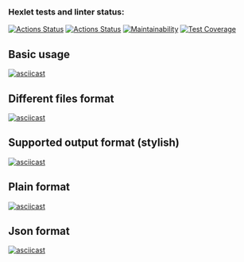 ### Hexlet tests and linter status:
[![Actions Status](https://github.com/khooj/frontend-project-46/workflows/hexlet-check/badge.svg)](https://github.com/khooj/frontend-project-46/actions)
[![Actions Status](https://github.com/khooj/frontend-project-46/workflows/nodejs/badge.svg)](https://github.com/khooj/frontend-project-46/actions)
[![Maintainability](https://api.codeclimate.com/v1/badges/d8ef3cdb476efae84825/maintainability)](https://codeclimate.com/github/khooj/frontend-project-46/maintainability)
[![Test Coverage](https://api.codeclimate.com/v1/badges/d8ef3cdb476efae84825/test_coverage)](https://codeclimate.com/github/khooj/frontend-project-46/test_coverage)

## Basic usage
[![asciicast](https://asciinema.org/a/RESUDcmBWRu4HAovomz3p6huh.svg)](https://asciinema.org/a/RESUDcmBWRu4HAovomz3p6huh)

## Different files format
[![asciicast](https://asciinema.org/a/KVNImwzXhPSuTTi1SgkoplW3u.svg)](https://asciinema.org/a/KVNImwzXhPSuTTi1SgkoplW3u)

## Supported output format (stylish)
[![asciicast](https://asciinema.org/a/C4K1lpS12cPHdOg2d6xLiViqD.svg)](https://asciinema.org/a/C4K1lpS12cPHdOg2d6xLiViqD)

## Plain format
[![asciicast](https://asciinema.org/a/SlrEPTdbbrPCQ8qwDvyfJQj2X.svg)](https://asciinema.org/a/SlrEPTdbbrPCQ8qwDvyfJQj2X)

## Json format
[![asciicast](https://asciinema.org/a/Kg1ssYxtIEtmeRSb0KHqJwb5o.svg)](https://asciinema.org/a/Kg1ssYxtIEtmeRSb0KHqJwb5o)
